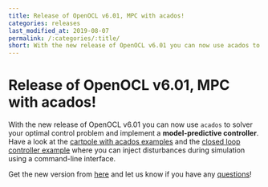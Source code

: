 ```yaml
---
title: Release of OpenOCL v6.01, MPC with acados!
categories: releases
last_modified_at: 2019-08-07
permalink: /:categories/:title/
short: With the new release of OpenOCL v6.01 you can now use acados to solver your optimal control problem and implement a model-predictive controller.
---
```


# Release of OpenOCL v6.01, MPC with acados!

With the new release of OpenOCL v6.01 you can now use `acados` to solver your optimal control problem 
and implement a **model-predictive controller**. Have a look at the [cartpole with acados examples](https://github.com/OpenOCL/OpenOCL/tree/v6.01/%2Bocl/%2Bexamples/%2Bcartpole) 
and the [closed loop controller example](https://github.com/OpenOCL/OpenOCL/blob/v6.01/%2Bocl/%2Bexamples/%2Bcartpole/main_cartpole_closedloop.m) where you can inject disturbances during simulation using a command-line interface.

Get the new version from [here](/get-started/) and let us know if you have any [questions](/support/)!
